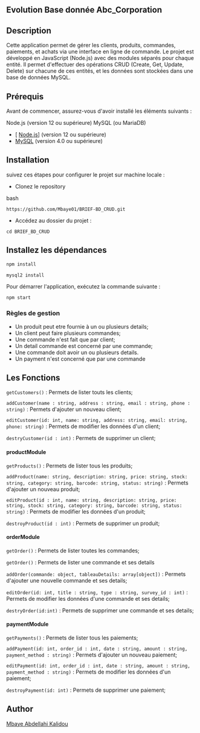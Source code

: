 ## Evolution Base donnée Abc_Corporation

## Description

Cette application permet de gérer les clients, produits, commandes, paiements, et achats via une interface en ligne de commande. Le projet est développé en JavaScript (Node.js) avec des modules séparés pour chaque entité. Il permet d'effectuer des opérations CRUD (Create, Get, Update, Delete) sur chacune de ces entités, et les données sont stockées dans une base de données MySQL.

## Prérequis

Avant de commencer, assurez-vous d'avoir installé les éléments suivants :

Node.js (version 12 ou supérieure)
MySQL (ou MariaDB)

- [ [Node.js](https://nodejs.org/fr)] (version 12 ou supérieure)
- [ MySQL](https://www.mysql.com/)
  (version 4.0 ou supérieure)

## Installation

suivez ces étapes pour configurer le projet sur machine locale :

- Clonez le repository

bash

```
https://github.com/Mbaye01/BRIEF-BD_CRUD.git
```

- Accédez au dossier du projet :

```
cd BRIEF_BD_CRUD
```

## Installez les dépendances

```bash
npm install
```

```bash
mysql2 install
```

Pour démarrer l'application, exécutez la commande suivante :

```bash
npm start
```

### Règles de gestion

- Un produit peut etre fournie à un ou plusieurs details;
- Un client peut faire plusieurs commandes;
- Une commande n'est fait que par client;
- Un detail commande est concerné par une commande;
- Une commande doit avoir un ou plusieurs details.
- Un payment n'est concerné que par une commande

## Les Fonctions

`getCustomers()` : Permets de lister touts les clients;

`addCustomer(name : string, address : string, email : string, phone : string)` : Permets d'ajouter un nouveau client;

`editCustomer(id: int, name: string, address: string, email: string, phone: string)` : Permets de modifier les données d'un client;

`destryCustomer(id : int)` : Permets de supprimer un client;

#### productModule

`getProducts()` : Permets de lister tous les produits;

`addProduct(name: string, description: string, price: string, stock: string, category: string, barcode: string, status: string)` : Permets d'ajouter un nouveau produit;

`editProduct(id : int, name: string, description: string, price: string, stock: string, category: string, barcode: string, status: string)` : Permets de modifier les données d'un produit;

`destroyProduct(id : int)` : Permets de supprimer un produit;

#### orderModule

`getOrder()` : Permets de lister toutes les commandes;

`getOrder()` : Permets de lister une commande et ses details

`addOrder(commande: object, tableauDetails: array[object])` : Permets d'ajouter une nouvelle commande et ses details;

`editOrder(id: int, title : string, type : string, survey_id : int)` : Permets de modifier les données d'une commande et ses details;

`destryOrder(id:int)` : Permets de supprimer une commande et ses details;

#### paymentModule

`getPayments()` : Permets de lister tous les paiements;

`addPayment(id: int, order_id : int, date : string, amount : string, payment_method : string)` : Permets d'ajouter un nouveau paiement;

`editPayment(id: int, order_id : int, date : string, amount : string, payment_method : string)` : Permets de modifier les données d'un paiement;

`destroyPayment(id: int)` : Permets de supprimer une paiement;

## Author

[Mbaye Abdellahi Kalidou](https://github.com/Mbaye01/Abc-Corporation-V2.git)
